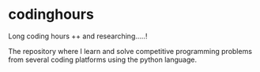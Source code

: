 # codinghours
Long coding hours ++ and researching.....!

The repository where I learn and solve competitive programming problems from several coding platforms using the python language. 
